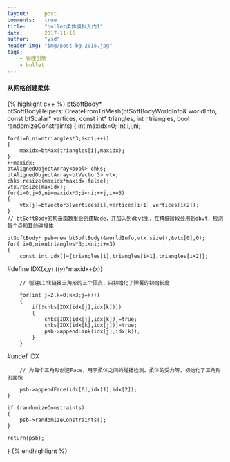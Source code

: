 ```yaml
---
layout:     post
comments:   true
title:      "bullet柔体模拟入门1"
date:       2017-11-16
author:     "ysd"
header-img: "img/post-bg-2015.jpg"
tags:
    - 物理引擎
    - bullet
---
```


#### 从网格创建柔体

{% highlight c++ %}
btSoftBody* btSoftBodyHelpers::CreateFromTriMesh(btSoftBodyWorldInfo& worldInfo,
const btScalar*	vertices, const int* triangles, int ntriangles, bool randomizeConstraints)
{
	int maxidx=0;
	int i,j,ni;

	for(i=0,ni=ntriangles*3;i<ni;++i)
	{
		maxidx=btMax(triangles[i],maxidx);
	}
	++maxidx;
	btAlignedObjectArray<bool> chks;
	btAlignedObjectArray<btVector3> vtx;
	chks.resize(maxidx*maxidx,false);
	vtx.resize(maxidx);
	for(i=0,j=0,ni=maxidx*3;i<ni;++j,i+=3)
	{
		vtx[j]=btVector3(vertices[i],vertices[i+1],vertices[i+2]);
	}
	// btSoftBody的构造函数里会创建Node，并加入到dbvt里，在精细阶段会用到dbvt，检测每个点和其他碰撞体

	btSoftBody*	psb=new btSoftBody(&worldInfo,vtx.size(),&vtx[0],0);
	for( i=0,ni=ntriangles*3;i<ni;i+=3)
	{
		const int idx[]={triangles[i],triangles[i+1],triangles[i+2]};
#define IDX(_x_,_y_) ((_y_)*maxidx+(_x_))

		// 创建Link链接三角形的三个顶点，只初始化了弹簧的初始长度
		
		for(int j=2,k=0;k<3;j=k++)
		{
			if(!chks[IDX(idx[j],idx[k])])
			{
				chks[IDX(idx[j],idx[k])]=true;
				chks[IDX(idx[k],idx[j])]=true;
				psb->appendLink(idx[j],idx[k]);
			}
		}
#undef IDX

		// 为每个三角形创建Face，用于柔体之间的碰撞检测、柔体的受力等，初始化了三角形的面积

		psb->appendFace(idx[0],idx[1],idx[2]);
	}

	if (randomizeConstraints)
	{
		psb->randomizeConstraints();
	}

	return(psb);
}
{% endhighlight %}